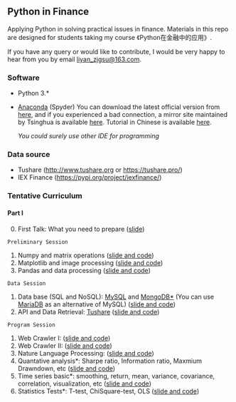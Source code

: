 ## Python in Finance

Applying Python in solving practical issues in finance.  Materials in this repo are designed for students taking my course 《Python在金融中的应用》. 

If you have any query or would like to contribute, I would be very happy to hear from you by email liyan_zjgsu@163.com. 

### Software 

+ Python 3.* 

+ [Anaconda](https://www.anaconda.com/) (Spyder)    You can download the latest official version from [here](https://www.anaconda.com/), and if you experienced a bad connection, a mirror site maintained by Tsinghua is available [here](https://mirrors.tuna.tsinghua.edu.cn/anaconda/archive/).  Tutorial in Chinese is available [here](https://www.jianshu.com/p/62f155eb6ac5). 

  *You could surely use other IDE for programming*

### Data source
+ Tushare  (http://www.tushare.org or https://tushare.pro/)
+ IEX Finance  (https://pypi.org/project/iexfinance/)



### Tentative Curriculum


#### Part I

0. First Talk: What you need to prepare ([slide](First_Talk.md))

`Preliminary Session` 

1. Numpy and matrix operations ([slide and code](/BasicSession/numpy_learn.ipynb))
2. Matplotlib and image processing ([slide and code](/BasicSession/matplotlib_learn.ipynb))
3. Pandas and data processing ([slide and code](/BasicSession/pandas_learn.ipynb))

`Data Session`

1. Data base (SQL and NoSQL):  [MySQL](https://www.mysql.com/) and [MongoDB*](https://www.mongodb.com/)  (You can use [MariaDB](https://mariadb.org/) as an alternative of MySQL)  ([slide and code](/DataSession/database_learn.ipynb))
2. API and Data Retrieval:  [Tushare](http://www.tushare.org) ([slide and code](/DataSession/API_and_Data_Retrieval.ipynb))

`Program Session`

1. Web Crawler I: ([slide and code](/ProgramSession/spider01_learn.ipynb))
2. Web Crawler II: ([slide and code](/ProgramSession/spider02_learn.ipynb))
3. Nature Language Processing: ([slide and code](/ProgramSession/nlp_learn.ipynb))
4. Quantative analysis*: Sharpe ratio, Information ratio, Maxmium Drawndown, etc ([slide and code](/ProgramSession/quant_learn.ipynb))
5. Time series basic*: smoothing, return, mean, variance, covariance, correlation, visualization, etc ([slide and code](/ProgramSession/time_series_learn.ipynb))
6. Statistics Tests*: T-test, ChiSquare-test, OLS ([slide and code](/ProgramSession/statistics_learn.ipynb))

